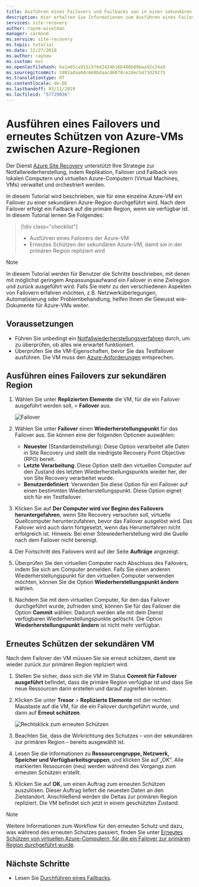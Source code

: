 ```yaml
---
title: Ausführen eines Failovers und Failbacks von in einer sekundären Azure-Region replizierten virtuellen Azure IaaS-Computern zur Notfallwiederherstellung mit dem Azure Site Recovery-Dienst
description: Hier erhalten Sie Informationen zum Ausführen eines Failovers und Failbacks von in einer sekundären Azure-Region replizierten virtuellen Azure IaaS-Computern zur Notfallwiederherstellung mit dem Azure Site Recovery-Dienst
services: site-recovery
author: rayne-wiselman
manager: carmonm
ms.service: site-recovery
ms.topic: tutorial
ms.date: 12/27/2018
ms.author: raynew
ms.custom: mvc
ms.openlocfilehash: ba1e65ca915c576d2424b166488b89baa92c24a9
ms.sourcegitcommit: 1902adaa68c660bdaac46878ce2dec5473d29275
ms.translationtype: HT
ms.contentlocale: de-DE
ms.lasthandoff: 03/11/2019
ms.locfileid: "57729036"
---
```

# <a name="fail-over-and-reprotect-azure-vms-between-azure-regions"></a>Ausführen eines Failovers und erneutes Schützen von Azure-VMs zwischen Azure-Regionen

Der Dienst [Azure Site Recovery](site-recovery-overview.md) unterstützt Ihre Strategie zur Notfallwiederherstellung, indem Replikation, Failover und Failback von lokalen Computern und virtuellen Azure-Computern (Virtual Machines, VMs) verwaltet und orchestriert werden.

In diesem Tutorial wird beschrieben, wie für eine einzelne Azure-VM ein Failover zu einer sekundären Azure-Region durchgeführt wird. Nach dem Failover erfolgt ein Failback auf die primäre Region, wenn sie verfügbar ist. In diesem Tutorial lernen Sie Folgendes:

> [!div class="checklist"]
> * Ausführen eines Failovers der Azure-VM
> * Erneutes Schützen der sekundären Azure-VM, damit sie in der primären Region repliziert wird

> [!NOTE]
> In diesem Tutorial werden für Benutzer die Schritte beschrieben, mit denen mit möglichst geringem Anpassungsaufwand ein Failover in eine Zielregion und zurück ausgeführt wird. Falls Sie mehr zu den verschiedenen Aspekten von Failovern erfahren möchten, z.B. Netzwerküberlegungen, Automatisierung oder Problembehandlung, helfen Ihnen die Gewusst wie-Dokumente für Azure-VMs weiter.

## <a name="prerequisites"></a>Voraussetzungen

- Führen Sie unbedingt ein [Notfallwiederherstellungsverfahren](azure-to-azure-tutorial-dr-drill.md) durch, um zu überprüfen, ob alles wie erwartet funktioniert.
- Überprüfen Sie die VM-Eigenschaften, bevor Sie das Testfailover ausführen. Die VM muss den [Azure-Anforderungen](azure-to-azure-support-matrix.md#replicated-machine-operating-systems) entsprechen.

## <a name="run-a-failover-to-the-secondary-region"></a>Ausführen eines Failovers zur sekundären Region

1. Wählen Sie unter **Replizierten Elemente** die VM, für die ein Failover ausgeführt werden soll, > **Failover** aus.

   ![Failover](./media/azure-to-azure-tutorial-failover-failback/failover.png)

2. Wählen Sie unter **Failover** einen **Wiederherstellungspunkt** für das Failover aus. Sie können eine der folgenden Optionen auswählen:

   * **Neuester** (Standardeinstellung): Diese Option verarbeitet alle Daten in Site Recovery und stellt die niedrigste Recovery Point Objective (RPO) bereit.
   * **Letzte Verarbeitung**: Diese Option stellt den virtuellen Computer auf den Zustand des letzten Wiederherstellungspunkts wieder her, der von Site Recovery verarbeitet wurde.
   * **Benutzerdefiniert**: Verwenden Sie diese Option für ein Failover auf einen bestimmten Wiederherstellungspunkt. Diese Option eignet sich für ein Testfailover.

3. Klicken Sie auf **Der Computer wird vor Beginn des Failovers heruntergefahren**, wenn Site Recovery versuchen soll, virtuelle Quellcomputer herunterzufahren, bevor das Failover ausgelöst wird. Das Failover wird auch dann fortgesetzt, wenn das Herunterfahren nicht erfolgreich ist. Hinweis: Bei einer Sitewiederherstellung wird die Quelle nach dem Failover nicht bereinigt.

4. Der Fortschritt des Failovers wird auf der Seite **Aufträge** angezeigt.

5. Überprüfen Sie den virtuellen Computer nach Abschluss des Failovers, indem Sie sich am Computer anmelden. Falls Sie einen anderen Wiederherstellungspunkt für den virtuellen Computer verwenden möchten, können Sie die Option **Wiederherstellungspunkt ändern** wählen.

6. Nachdem Sie mit dem virtuellen Computer, für den das Failover durchgeführt wurde, zufrieden sind, können Sie für das Failover die Option **Commit** wählen.
   Dadurch werden alle mit dem Dienst verfügbaren Wiederherstellungspunkte gelöscht. Die Option **Wiederherstellungspunkt ändern** ist nicht mehr verfügbar.

## <a name="reprotect-the-secondary-vm"></a>Erneutes Schützen der sekundären VM

Nach dem Failover der VM müssen Sie sie erneut schützen, damit sie wieder zurück zur primären Region repliziert wird.

1. Stellen Sie sicher, dass sich die VM im Status **Commit für Failover ausgeführt** befindet, dass die primäre Region verfügbar ist und dass Sie neue Ressourcen darin erstellen und darauf zugreifen können.
2. Klicken Sie unter **Tresor** > **Replizierte Elemente** mit der rechten Maustaste auf die VM, für die ein Failover durchgeführt wurde, und dann auf **Erneut schützen**.

   ![Rechtsklick zum erneuten Schützen](./media/azure-to-azure-tutorial-failover-failback/reprotect.png)

2. Beachten Sie, dass die Wirkrichtung des Schutzes – von der sekundären zur primären Region – bereits ausgewählt ist.
3. Lesen Sie die Informationen zu **Ressourcengruppe, Netzwerk, Speicher und Verfügbarkeitsgruppen**, und klicken Sie auf „OK“. Alle markierten Ressourcen (neu) werden während des Vorgangs zum erneuten Schützen erstellt.
4. Klicken Sie auf **OK**, um einen Auftrag zum erneuten Schützen auszulösen. Dieser Auftrag liefert die neuesten Daten an den Zielstandort. Anschließend werden die Deltas zur primären Region repliziert. Die VM befindet sich jetzt in einem geschützten Zustand.

> [!NOTE]
> Weitere Informationen zum Workflow für den erneuten Schutz und dazu, was während des erneuten Schutzes passiert, finden Sie unter [Erneutes Schützen von virtuellen Azure-Computern, für die ein Failover zur primären Region durchgeführt wurde](https://docs.microsoft.com/azure/site-recovery/azure-to-azure-how-to-reprotect#what-happens-during-reprotection).


## <a name="next-steps"></a>Nächste Schritte
- Lesen Sie [Durchführen eines Failbacks](azure-to-azure-tutorial-failback.md).
